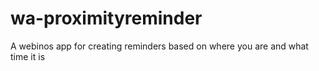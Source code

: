 wa-proximityreminder
====================

A webinos app for creating reminders based on where you are and what time it is